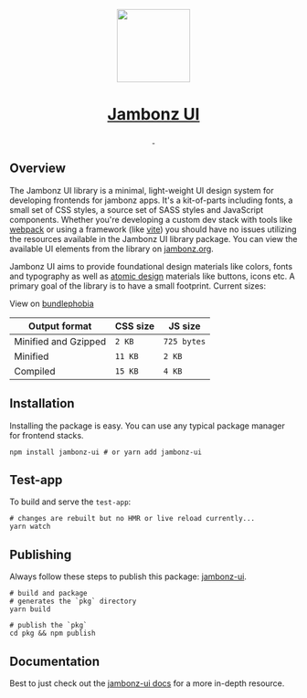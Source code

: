 <p align="center">
  <a href="https://jambonz.org/docs/jambonz-ui/">
    <img src="https://www.jambonz.org/icon192.png" height="128">
    <h1 align="center">Jambonz UI</h1>
  </a>
</p>

<p align="center">
  <a aria-label="NPM version" href="https://www.npmjs.com/package/jambonz-ui">
    <img alt="" src="https://img.shields.io/npm/v/jambonz-ui.svg?style=for-the-badge&labelColor=000000&color=da1c5c">
  </a>
  <a aria-label="License" href="./LICENSE">
    <img alt="" src="https://img.shields.io/npm/l/jambonz-ui.svg?style=for-the-badge&labelColor=000000&color=30beb0">
  </a>
</p>

## Overview

The Jambonz UI library is a minimal, light-weight UI design system for 
developing frontends for jambonz apps. It's a kit-of-parts including fonts, 
a small set of CSS styles, a source set of SASS styles and JavaScript components. 
Whether you're developing a custom dev stack with tools like [webpack](https://webpack.js.org/) 
or using a framework (like [vite](https://vitejs.dev/)) you should have no 
issues utilizing the resources available in the Jambonz UI library package. 
You can view the available UI elements from the library on [jambonz.org](https://jambonz.org/jambonz-ui/).

Jambonz UI aims to provide foundational design materials like colors, fonts 
and typography as well as [atomic design](https://bradfrost.com/blog/post/atomic-web-design/) 
materials like buttons, icons etc. A primary goal of the library is to 
have a small footprint. Current sizes:

View on [bundlephobia](https://bundlephobia.com/package/jambonz-ui)

| Output format | CSS size | JS size |
|---------------|----------|---------|
| Minified and Gzipped | `2 KB` | `725 bytes` |
| Minified | `11 KB` | `2 KB` |
| Compiled | `15 KB` | `4 KB` |

## Installation

Installing the package is easy. You can use any typical package manager 
for frontend stacks.

```shell
npm install jambonz-ui # or yarn add jambonz-ui
```

## Test-app

To build and serve the `test-app`:

```shell
# changes are rebuilt but no HMR or live reload currently...
yarn watch
```

## Publishing

Always follow these steps to publish this package: 
[jambonz-ui](https://www.npmjs.com/package/jambonz-ui).

```shell
# build and package
# generates the `pkg` directory
yarn build

# publish the `pkg`
cd pkg && npm publish
```

## Documentation

Best to just check out the [jambonz-ui docs](https://jambonz.org/docs/jambonz-ui/) 
for a more in-depth resource.